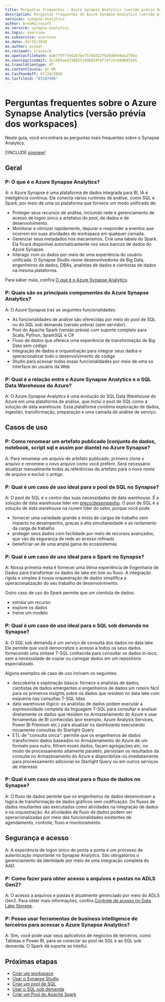 ```yaml
---
title: Perguntas frequentes – Azure Synapse Analytics (versão prévia dos workspaces)
description: Perguntas frequentes do Azure Synapse Analytics (versão prévia dos workspaces)
services: synapse-analytics
author: ArnoMicrosoft
ms.service: synapse-analytics
ms.topic: overview
ms.subservice: overview
ms.date: 04/15/2020
ms.author: acomet
ms.reviewer: jrasnick
ms.openlocfilehash: ba6f79fffe5287be7574d422f026489d4da2795e
ms.sourcegitcommit: dccb85aed33d9251048024faf7ef23c94d695145
ms.translationtype: HT
ms.contentlocale: pt-BR
ms.lasthandoff: 07/28/2020
ms.locfileid: "87287496"
---
```

# <a name="azure-synapse-analytics-workspaces-preview-frequently-asked-questions"></a>Perguntas frequentes sobre o Azure Synapse Analytics (versão prévia dos workspaces)

Neste guia, você encontrará as perguntas mais frequentes sobre o Synapse Analytics.

[!INCLUDE [preview](includes/note-preview.md)]

## <a name="general"></a>Geral

### <a name="q-what-is-azure-synapse-analytics"></a>P: O que é o Azure Synapse Analytics?

A: o Azure Synapse é uma plataforma de dados integrada para BI, IA e inteligência contínua. Ele conecta vários runtimes de análise, como SQL e Spark, por meio de uma só plataforma que fornece um modo unificado de:

- Proteger seus recursos de análise, incluindo rede e gerenciamento de acesso de logon único a artefatos do pool, de dados e de desenvolvimento.
- Monitorar e otimizar rapidamente, depurar e responder a eventos que ocorrem em suas atividades do workspace em qualquer camada.
- Gerenciar seus metadados nos mecanismos. Crie uma tabela do Spark. Ela ficará disponível automaticamente nos seus bancos de dados do Azure Synapse.
- Interagir com os dados por meio de uma experiência do usuário unificada. O Synapse Studio reúne desenvolvedores de Big Data, engenheiros de dados, DBAs, analistas de dados e cientistas de dados na mesma plataforma.

Para saber mais, confira [O que é o Azure Synapse Analytics](https://docs.microsoft.com/azure/synapse-analytics/overview-what-is).

### <a name="q-what-are-the-main-components-of-azure-synapse-analytics"></a>P: Quais são os principais componentes do Azure Synapse Analytics?

A: O Azure Synapse traz as seguintes funcionalidades:

- As funcionalidades de análise são oferecidas por meio do pool de SQL ou do SQL sob demanda (versão prévia) (sem servidor).
- Pool do Apache Spark (versão prévia) com suporte completo para Scala, Python, SparkSQL e C#
- Fluxo de dados que oferece uma experiência de transformação de Big Data sem código
- Integração de dados e orquestração para integrar seus dados e operacionalizar todo o desenvolvimento de código
- Studio para acessar todas essas funcionalidades por meio de uma só interface do usuário da Web

### <a name="q-how-does-azure-synapse-analytics-relate-to-azure-sql-data-warehouse"></a>P: Qual é a relação entre o Azure Synapse Analytics e o SQL Data Warehouse do Azure?

A: O Azure Synapse Analytics é uma evolução do SQL Data Warehouse do Azure em uma plataforma de análise, que inclui o pool de SQL como a solução de data warehouse. Essa plataforma combina exploração de dados, ingestão, transformação, preparação e uma camada de análise de serviço.

## <a name="use-cases"></a>Casos de uso

### <a name="q-how-do-i-rename-a-published-artifact-dataset-notebook-sql-script-and-so-on-in-azure-synapse"></a>P: Como renomear um artefato publicado (conjunto de dados, notebook, script sql e assim por diante) no Azure Synapse?

A: Para renomear um arquivo de artefato publicado, primeiro clone o arquivo e renomeie o novo arquivo como você preferir. Será necessário atualizar manualmente todas as referências do artefato para o novo nome de arquivo e excluir o antigo.

### <a name="q-what-is-a-good-use-case-for-synapse-sql-pool"></a>P: Qual é um caso de uso ideal para o pool de SQL no Synapse?

A: O pool de SQL é o centro das suas necessidades de data warehouse. É a solução de data warehouse líder em [preço/desempenho](https://azure.microsoft.com/services/sql-data-warehouse/compare/). O pool de SQL é a solução de data warehouse na nuvem líder do setor, porque você pode:

- fornecer uma variedade grande e mista de cargas de trabalho sem impacto no desempenho, graças à alta simultaneidade e ao isolamento da carga de trabalho
- proteger seus dados com facilidade por meio de recursos avançados, que vão da segurança de rede ao acesso refinado
- beneficiar-se de uma ampla gama de ecossistemas

### <a name="q-what-is-a-good-use-case-for-spark-in-synapse"></a>P: Qual é um caso de uso ideal para o Spark no Synapse?

A: Nossa primeira meta é fornecer uma ótima experiência de Engenharia de Dados para transformar os dados do lake em lote ou fluxo. A integração rígida e simples à nossa orquestração de dados simplifica a operacionalização do seu trabalho de desenvolvimento.

Outro caso de uso do Spark permite que um cientista de dados:

- extraia um recurso
- explore os dados
- treine um modelo

### <a name="q-what-is-a-good-use-case-for-sql-on-demand-in-synapse"></a>P: Qual é um caso de uso ideal para o SQL sob demanda no Synapse?

A: O SQL sob demanda é um serviço de consulta dos dados no data lake. Ele permite que você democratize o acesso a todos os seus dados fornecendo uma sintaxe T-SQL conhecida para consultar os dados in-loco, sem a necessidade de copiar ou carregar dados em um repositório especializado.

Alguns exemplos de caso de uso incluem os seguintes:

- descoberta e exploração básica: fornece a analistas de dados, cientistas de dados emergentes e engenheiros de dados um roteiro fácil para os primeiros insights sobre os dados que residem no data lake com esquema nas consultas T-SQL lidas
- data warehouse lógico: os analistas de dados podem executar a expressividade completa da linguagem T-SQL para consultar e analisar diretamente os dados que residem no Armazenamento do Azure e usar ferramentas de BI conhecidas (por exemplo, Azure Analysis Services, Power BI Premium etc.) para atualizar os dashboards executando novamente consultas do Starlight Query
- ETL de "consulta única": permite que os engenheiros de dados transformem dados baseados no Armazenamento do Azure de um formato para outro, filtrem esses dados, façam agregações etc. no modo de processamento altamente paralelo, persistam os resultados da consulta no Armazenamento do Azure e disponibilize-os imediatamente para processamento adicional no Starlight Query ou em outros serviços de interesse

### <a name="q-what-is-a-good-use-case-for-data-flow-in-synapse"></a>P: Qual é um caso de uso ideal para o fluxo de dados no Synapse?

A: O fluxo de dados permite que os engenheiros de dados desenvolvam a lógica de transformação de dados gráficos sem codificação. Os fluxos de dados resultantes são executados como atividades na integração de dados e na orquestração. As atividades de fluxo de dados podem ser operacionalizadas por meio das funcionalidades existentes de agendamento, controle, fluxo e monitoramento.

## <a name="security-and-access"></a>Segurança e acesso

A: A experiência de logon único de ponta a ponta é um processo de autenticação importante no Synapse Analytics. São obrigatórios o gerenciamento da identidade por meio de uma integração completa do AAD.

### <a name="q-how-do-i-get-access-to-files-and-folders-in-the-adls-gen2"></a>P: Como fazer para obter acesso a arquivos e pastas no ADLS Gen2?

A: O acesso a arquivos e pastas é atualmente gerenciado por meio do ADLS Gen2. Para obter mais informações, confira [Controle de acesso no Data Lake Storage](../storage/blobs/data-lake-storage-access-control.md?toc=/azure/synapse-analytics/toc.json&bc=/azure/synapse-analytics/breadcrumb/toc.json).

### <a name="q-can-i-use-third-party-business-intelligence-tools-to-access-azure-synapse-analytics"></a>P: Posso usar ferramentas de business intelligence de terceiros para acessar o Azure Synapse Analytics?

A: Sim, você pode usar seus aplicativos de negócios de terceiros, como Tableau e Power BI, para se conectar ao pool de SQL e ao SQL sob demanda. O Spark dá suporte ao IntelliJ.

## <a name="next-steps"></a>Próximas etapas

- [Criar um workspace](quickstart-create-workspace.md)
- [Usar o Synapse Studio](quickstart-synapse-studio.md)
- [Criar um pool de SQL](quickstart-create-sql-pool-portal.md)
- [Usar o SQL sob demanda](quickstart-sql-on-demand.md)
- [Criar um Pool do Apache Spark](quickstart-create-apache-spark-pool-portal.md) 
